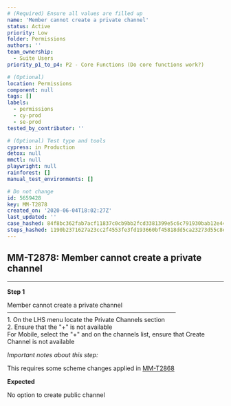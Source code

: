```yaml
---
# (Required) Ensure all values are filled up
name: 'Member cannot create a private channel'
status: Active
priority: Low
folder: Permissions
authors: ''
team_ownership:
  - Suite Users
priority_p1_to_p4: P2 - Core Functions (Do core functions work?)

# (Optional)
location: Permissions
component: null
tags: []
labels:
  - permissions
  - cy-prod
  - se-prod
tested_by_contributor: ''

# (Optional) Test type and tools
cypress: in Production
detox: null
mmctl: null
playwright: null
rainforest: []
manual_test_environments: []

# Do not change
id: 5659428
key: MM-T2878
created_on: '2020-06-04T18:02:27Z'
last_updated: ''
case_hashed: 84f8bc362fab7acf11837c0cb9bb2fcd3381399e5c6c791930bab12e44cc55327532b3c201cfe8b69ebcf4dc4cc40282
steps_hashed: 1190b2371627a23cc2f4553fe3fd193660bf45818dd5ca23273d55c8ee6516e8eab569879b65925091ddff8b1722c2bf
---
```


<!-- (Auto-generated) Based on frontmatter's "key" and "name" -->

## MM-T2878: Member cannot create a private channel

---

**Step 1**

Member cannot create a private channel\
————————————————————————————\
1\. On the LHS menu locate the Private Channels section\
2\. Ensure that the "+" is not available\
For Mobile, select the "+" and on the channels list, ensure that Create Channel is not available

_Important notes about this step:_

This requires some scheme changes applied in ​[MM-T2868](https://mattermost.atlassian.net/projects/MM?selectedItem=com.atlassian.plugins.atlassian-connect-plugin%3Acom.kanoah.test-manager__main-project-page#!/testCase/MM-T2868)​​​

**Expected**

No option to create public channel

